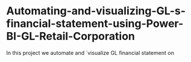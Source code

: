 # Automating-and-visualizing-GL-s-financial-statement-using-Power-BI-GL-Retail-Corporation
In this project we automate and ´visualize GL financial statement on 
